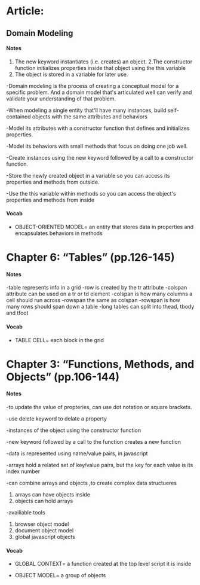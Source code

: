 # Article:
## Domain Modeling

#### Notes

1. The new keyword instantiates (i.e. creates) an object.
2.The constructor function initializes properties inside that object using the this variable
3. The object is stored in a variable for later use.

-Domain modeling is the process of creating a conceptual model for a specific problem. And a domain model that's articulated well can verify and validate your understanding of that problem.

-When modeling a single entity that'll have many instances, build self-contained objects with the same attributes and behaviors

-Model its attributes with a constructor function that defines and initializes properties.

-Model its behaviors with small methods that focus on doing one job well.

-Create instances using the new keyword followed by a call to a constructor function.

-Store the newly created object in a variable so you can access its properties and methods from outside.

-Use the this variable within methods so you can access the object's properties and methods from inside

#### Vocab

- OBJECT-ORIENTED MODEL=  an entity that stores data in properties and encapsulates behaviors in methods


# Chapter 6: “Tables” (pp.126-145)

#### Notes

-table represents info in a grid
-row is created by the tr attribute
-colspan attribute can be used on a tr or td element
-colspan is how many columns a cell should run across
-rowspan the same as colspan
-rowspan is how many rows should span down a table
-long tables can split into thead, tbody and tfoot


#### Vocab
- TABLE CELL= each block in the grid

# Chapter 3: “Functions, Methods, and Objects” (pp.106-144)

#### Notes

-to update the value of propteries, can use dot notation or square brackets.

-use delete keyword to delate a property

-instances of the object using the constructor function

-new keyword followed by a call to the function creates a new function

-data is represented using name/value pairs, in javascript

-arrays hold a related set of key/value pairs, but the key for each value is its index number

-can combine arrays and objects ,to create complex data structueres
1. arrays can have objects inside
2. objects can hold arrays

-availiable tools
1. browser object model
2. document object model
3. global javascript objects

#### Vocab

- GLOBAL CONTEXT= a function created at the top level script it is inside

- OBJECT MODEL= a group of objects

